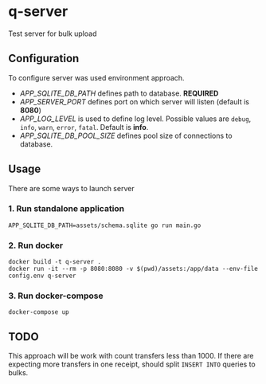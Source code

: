 # q-server
Test server for bulk upload

## Configuration

To configure server was used environment approach.

- *APP_SQLITE_DB_PATH* defines path to database. **REQUIRED**
- *APP_SERVER_PORT* defines port on which server will listen (default is **8080**)
- *APP_LOG_LEVEL* is used to define log level. Possible values are `debug`, `info`, `warn`, `error`, `fatal`. Default is **info**.
- *APP_SQLITE_DB_POOL_SIZE* defines pool size of connections to database.

## Usage

There are some ways to launch server

### 1. Run standalone application

```shell
APP_SQLITE_DB_PATH=assets/schema.sqlite go run main.go
```

### 2. Run docker

```shell
docker build -t q-server .
docker run -it --rm -p 8080:8080 -v $(pwd)/assets:/app/data --env-file config.env q-server
```

### 3. Run docker-compose

```shell
docker-compose up
```

## TODO

This approach will be work with count transfers less than 1000. If there are expecting more transfers in one receipt, should split `INSERT INTO` queries to bulks.
